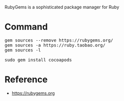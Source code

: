 RubyGems is a sophisticated package manager for Ruby

# Command

<pre>
gem sources --remove https://rubygems.org/ 
gem sources -a https://ruby.taobao.org/ 
gem sources -l

sudo gem install cocoapods 
</pre>

# Reference

 - https://rubygems.org